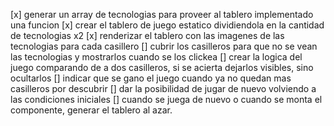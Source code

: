 [x] generar un array de tecnologias para proveer al tablero implementado una funcion
[x] crear el tablero de juego estatico dividiendola en la cantidad de tecnologias x2
[x] renderizar el tablero con las imagenes de las tecnologias para cada casillero
[] cubrir los casilleros para que no se vean las tecnologias y mostrarlos cuando se los clickea
[] crear la logica del juego comparando de a dos casilleros, si se acierta dejarlos visibles, sino ocultarlos
[] indicar que se gano el juego cuando ya no quedan mas casilleros por descubrir
[] dar la posibilidad de jugar de nuevo volviendo a las condiciones iniciales
[] cuando se juega de nuevo o cuando se monta el componente, generar el tablero al azar.
